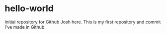 # hello-world
Initial repository for Github
Josh here.  This is my first repository and commit I've made in Github.
